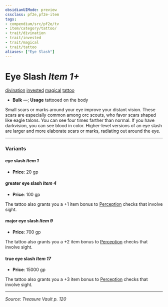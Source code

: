 ```yaml
---
obsidianUIMode: preview
cssclass: pf2e,pf2e-item
tags:
- compendium/src/pf2e/tv
- item/category/tattoo/
- trait/divination
- trait/invested
- trait/magical
- trait/tattoo
aliases: ["Eye Slash"]
---
```

# Eye Slash *Item 1+*  
[divination](divination.md "Divination School Trait")  [invested](invested.md "Invested Item Trait")  [magical](magical.md "Magical Item Trait")  [tattoo](tattoo-lowg.md "Tattoo Item Trait")  

- **Bulk** —; **Usage** tattooed on the body

Small scars or marks around your eye improve your distant vision. These scars are especially common among orc scouts, who favor scars shaped like eagle talons. You can see four times farther than normal. If you have darkvision, you can see blood in color. Higher-level versions of an eye slash are larger and more elaborate scars or marks, radiating out around the eye.

---

### Variants

#### eye slash *Item 1*

- **Price**: 20 gp

#### greater eye slash *Item 4*

- **Price**: 100 gp

The tattoo also grants you a +1 item bonus to [Perception](skills.md#Perception) checks that involve sight.

#### major eye slash *Item 9*

- **Price**: 700 gp

The tattoo also grants you a +2 item bonus to [Perception](skills.md#Perception) checks that involve sight.

#### true eye slash *Item 17*

- **Price**: 15000 gp

The tattoo also grants you a +3 item bonus to [Perception](skills.md#Perception) checks that involve sight.

---
*Source: Treasure Vault p. 120*